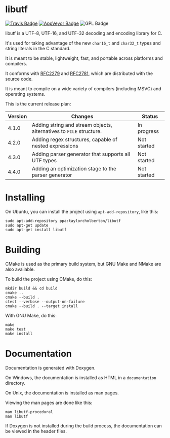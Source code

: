 libutf
======

[![Travis Badge](https://travis-ci.org/tholberton/libutf.svg?branch=master)](https://travis-ci.org/tholberton/libutf)
[![AppVeyor Badge](https://ci.appveyor.com/api/projects/status/xjbjhuxn3wsc0k61?svg=true)](https://ci.appveyor.com/project/tholberton/libutf)
![GPL Badge](https://www.gnu.org/graphics/gplv3-88x31.png)

libutf is a UTF-8, UTF-16, and UTF-32 decoding and encoding library for C.

It's used for taking advantage of the new `char16_t` and `char32_t` types and string literals in the C standard.

It is meant to be stable, lightweight, fast, and portable across platforms and compilers.

It conforms with [RFC2279](https://www.ietf.org/rfc/rfc2781.txt) and [RFC2781](https://www.ietf.org/rfc/rfc2279.txt), which are distributed with the source code.

It is meant to compile on a wide variety of compilers (including MSVC) and operating systems.

This is the current release plan:

| Version | Changes                                                             | Status      |
|---------|---------------------------------------------------------------------|-------------|
| 4.1.0   | Adding string and stream objects, alternatives to `FILE` structure. | In progress |
| 4.2.0   | Adding regex structures, capable of nested expressions              | Not started |
| 4.3.0   | Adding parser generator that supports all UTF types                 | Not started |
| 4.4.0   | Adding an optimization stage to the parser generator                | Not started |

# Installing

On Ubuntu, you can install the project using `apt-add-repository`, like this:

```
sudo apt-add-repository ppa:taylorcholberton/libutf
sudo apt-get update
sudo apt-get install libutf
```

# Building

CMake is used as the primary build system, but GNU Make and NMake are also available.

To build the project using CMake, do this:

```
mkdir build && cd build
cmake ..
cmake --build .
ctest --verbose --output-on-failure
cmake --build . --target install
```

With GNU Make, do this:

```
make
make test
make install
```

# Documentation

Documentation is generated with Doxygen.

On Windows, the documentation is installed as HTML in a `documentation` directory.

On Unix, the documentation is installed as man pages.

Viewing the man pages are done like this:

```
man libutf-procedural
man libutf
```

If Doxygen is not installed during the build process, the documentation can be viewed in the header files.

